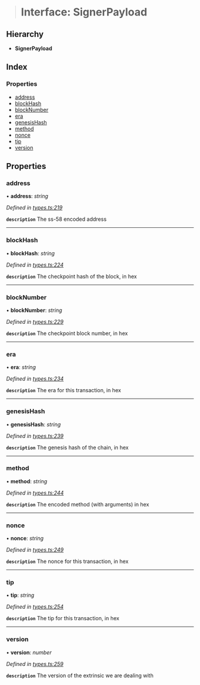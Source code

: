 > # Interface: SignerPayload

## Hierarchy

* **SignerPayload**

## Index

### Properties

* [address](_types_.signerpayload.md#address)
* [blockHash](_types_.signerpayload.md#blockhash)
* [blockNumber](_types_.signerpayload.md#blocknumber)
* [era](_types_.signerpayload.md#era)
* [genesisHash](_types_.signerpayload.md#genesishash)
* [method](_types_.signerpayload.md#method)
* [nonce](_types_.signerpayload.md#nonce)
* [tip](_types_.signerpayload.md#tip)
* [version](_types_.signerpayload.md#version)

## Properties

###  address

• **address**: *string*

*Defined in [types.ts:219](https://github.com/polkadot-js/api/blob/aa3de43/packages/api/src/types.ts#L219)*

**`description`** The ss-58 encoded address

___

###  blockHash

• **blockHash**: *string*

*Defined in [types.ts:224](https://github.com/polkadot-js/api/blob/aa3de43/packages/api/src/types.ts#L224)*

**`description`** The checkpoint hash of the block, in hex

___

###  blockNumber

• **blockNumber**: *string*

*Defined in [types.ts:229](https://github.com/polkadot-js/api/blob/aa3de43/packages/api/src/types.ts#L229)*

**`description`** The checkpoint block number, in hex

___

###  era

• **era**: *string*

*Defined in [types.ts:234](https://github.com/polkadot-js/api/blob/aa3de43/packages/api/src/types.ts#L234)*

**`description`** The era for this transaction, in hex

___

###  genesisHash

• **genesisHash**: *string*

*Defined in [types.ts:239](https://github.com/polkadot-js/api/blob/aa3de43/packages/api/src/types.ts#L239)*

**`description`** The genesis hash of the chain, in hex

___

###  method

• **method**: *string*

*Defined in [types.ts:244](https://github.com/polkadot-js/api/blob/aa3de43/packages/api/src/types.ts#L244)*

**`description`** The encoded method (with arguments) in hex

___

###  nonce

• **nonce**: *string*

*Defined in [types.ts:249](https://github.com/polkadot-js/api/blob/aa3de43/packages/api/src/types.ts#L249)*

**`description`** The nonce for this transaction, in hex

___

###  tip

• **tip**: *string*

*Defined in [types.ts:254](https://github.com/polkadot-js/api/blob/aa3de43/packages/api/src/types.ts#L254)*

**`description`** The tip for this transaction, in hex

___

###  version

• **version**: *number*

*Defined in [types.ts:259](https://github.com/polkadot-js/api/blob/aa3de43/packages/api/src/types.ts#L259)*

**`description`** The version of the extrinsic we are dealing with